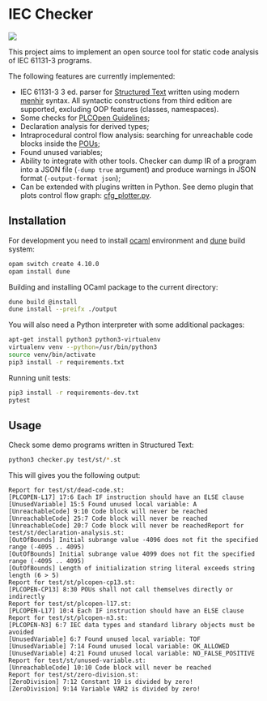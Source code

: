 # IEC Checker

![](https://github.com/jubnzv/iec-checker/workflows/Unit%20tests/badge.svg)

This project aims to implement an open source tool for static code analysis of IEC 61131-3 programs.

The following features are currently implemented:
+ IEC 61131-3 3 ed. parser for [Structured Text](https://en.wikipedia.org/wiki/Structured_text) written using modern [menhir](http://gallium.inria.fr/~fpottier/menhir/) syntax. All syntactic constructions from third edition are supported, excluding OOP features (classes, namespaces).
+ Some checks for [PLCOpen Guidelines](https://plcopen.org/software-construction-guidelines);
+ Declaration analysis for derived types;
+ Intraprocedural control flow analysis: searching for unreachable code blocks inside the [POUs](https://en.wikipedia.org/wiki/IEC_61131-3#Program_organization_unit_(POU));
+ Found unused variables;
+ Ability to integrate with other tools. Checker can dump IR of a program into a JSON file (`-dump true` argument) and produce warnings in JSON format (`-output-format json`);
+ Can be extended with plugins written in Python. See demo plugin that plots control flow graph: [cfg_plotter.py](./src/python/plugins/cfg_plotter.py).

## Installation

For development you need to install [ocaml](https://ocaml.org/docs/install.html) environment and [dune](https://dune.readthedocs.io/en/stable/quick-start.html) build system:
```bash
opam switch create 4.10.0
opam install dune
```

Building and installing OCaml package to the current directory:
```bash
dune build @install
dune install --preifx ./output
```

You will also need a Python interpreter with some additional packages:
```bash
apt-get install python3 python3-virtualenv
virtualenv venv --python=/usr/bin/python3
source venv/bin/activate
pip3 install -r requirements.txt
```

Running unit tests:
```bash
pip3 install -r requirements-dev.txt
pytest
```

## Usage

Check some demo programs written in Structured Text:
```bash
python3 checker.py test/st/*.st
```

This will gives you the following output:
```
Report for test/st/dead-code.st:
[PLCOPEN-L17] 17:6 Each IF instruction should have an ELSE clause
[UnusedVariable] 15:5 Found unused local variable: A
[UnreachableCode] 9:10 Code block will never be reached
[UnreachableCode] 25:7 Code block will never be reached
[UnreachableCode] 20:7 Code block will never be reachedReport for test/st/declaration-analysis.st:
[OutOfBounds] Initial subrange value -4096 does not fit the specified range (-4095 .. 4095)
[OutOfBounds] Initial subrange value 4099 does not fit the specified range (-4095 .. 4095)
[OutOfBounds] Length of initialization string literal exceeds string length (6 > 5)
Report for test/st/plcopen-cp13.st:
[PLCOPEN-CP13] 8:30 POUs shall not call themselves directly or indirectly
Report for test/st/plcopen-l17.st:
[PLCOPEN-L17] 10:4 Each IF instruction should have an ELSE clause
Report for test/st/plcopen-n3.st:
[PLCOPEN-N3] 6:7 IEC data types and standard library objects must be avoided
[UnusedVariable] 6:7 Found unused local variable: TOF
[UnusedVariable] 7:14 Found unused local variable: OK_ALLOWED
[UnusedVariable] 4:21 Found unused local variable: NO_FALSE_POSITIVE
Report for test/st/unused-variable.st:
[UnreachableCode] 10:10 Code block will never be reached
Report for test/st/zero-division.st:
[ZeroDivision] 7:12 Constant 19 is divided by zero!
[ZeroDivision] 9:14 Variable VAR2 is divided by zero!
```
